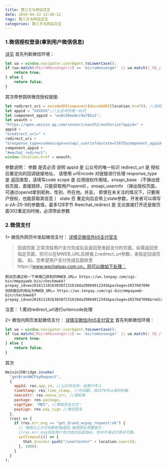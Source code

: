 ```yaml
---
title: 第三方与网站交互
date: 2019-04-23 13:40:12
tags: 第三方与网站交互
categories: 第三方与网站交互
---
```


### 1.微信授权登录(拿到用户微信信息)
[详见](https://mp.weixin.qq.com/wiki?t=resource/res_main&id=mp1421140842)
首先判断微信环境：
```js
let ua = window.navigator.userAgent.toLowerCase();
if (ua.match(/MicroMessenger/i) == 'micromessenger' || ua.match(/_SQ_/i) == '_sq_') {
    return true;
} else {
    return false;
}
```
其次带参跳转微信授权链接:
```js
let redirect_uri = encodeURIComponent(decodeURI(location.href)); //授权后重定向的回调链接地址， 请使用 urlEncode 对链接进行处理
let appid = "XXXXXX";//公众号的唯一标识
let component_appid = "wx8c50eedcc9a785a1";
let wxauth =
"https://open.weixin.qq.com/connect/oauth2/authorize?appid=" +
appid +
"&redirect_uri=" +
redirect_uri +
"&response_type=code&scope=snsapi_userinfo&state=STATE&component_appid=" +
component_appid +
"#wechat_redirect";
window.location.href = wxauth;
```
参数说明：
参数	      是否必须	   说明
appid	        是	公众号的唯一标识
redirect_uri	是	授权后重定向的回调链接地址， 请使用 urlEncode 对链接进行处理
response_type	是	返回类型，请填写code
scope	        是	应用授权作用域，snsapi_base （不弹出授权页面，直接跳转，只能获取用户openid），snsapi_userinfo （弹出授权页面，可通过openid拿到昵称、性别、所在地。并且，                       即使在未关注的情况下，只要用户授权，也能获取其信息 ）
state	        否	重定向后会带上state参数，开发者可以填写a-zA-Z0-9的参数值，最多128字节
#wechat_redirect	是	 无论直接打开还是做页面302重定向时候，必须带此参数

### 2.微信支付
1> 微信外网页中发起微信支付：
[详情见微信外h5支付官文](https://pay.weixin.qq.com/wiki/doc/api/H5.php?chapter=15_4)
> 回调页面
正常流程用户支付完成后会返回至发起支付的页面，如需返回至指定页面，则可以在MWEB_URL后拼接上redirect_url参数，来指定回调页面。
如，您希望用户支付完成后跳转至https://www.wechatpay.com.cn，则可以做如下处理：
```
假设您通过统一下单接口获到的MWEB_URL= https://wx.tenpay.com/cgi-bin/mmpayweb-bin/checkmweb?prepay_id=wx20161110163838f231619da20804912345&package=1037687096
则拼接后的地址为MWEB_URL= https://wx.tenpay.com/cgi-bin/mmpayweb-bin/checkmweb?prepay_id=wx20161110163838f231619da20804912345&package=1037687096&redirect_url=https%3A%2F%2Fwww.wechatpay.com.cn
```
注意：
  1.需对redirect_url进行urlencode处理

2> 微信内网页发起微信支付：
[详情见微信内h5支付官文](https://pay.weixin.qq.com/wiki/doc/api/jsapi.php?chapter=7_7&index=6)
首先判断微信环境：
```js
let ua = window.navigator.userAgent.toLowerCase();
if (ua.match(/MicroMessenger/i) == 'micromessenger' || ua.match(/_SQ_/i) == '_sq_') {
    return true;
} else {
    return false;
}
```
其次
```js
WeixinJSBridge.invoke(
  "getBrandWCPayRequest",
  {
    appId: res.app_id, //公众号名称，由商户传入
    timeStamp: res.time_stamp, //时间戳，自1970年以来的秒数
    nonceStr: res.nonce_str, //随机串
    package: res.package,
    signType: "MD5", //微信签名方式：
    paySign: res.pay_sign //微信签名
  },
  (res) => {
    if (res.err_msg == "get_brand_wcpay_request:ok") {
      // 使用以上方式判断前端返回,微信团队郑重提示：
      //res.err_msg将在用户支付成功后返回ok，但并不保证它绝对可靠。
      setTimeout(() => {
        that.$router.push("/userCenter" + location.search);
      }, 1000);
    }
  }
);
```
